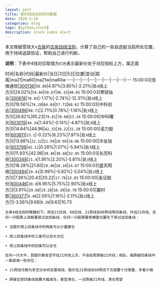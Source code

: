 ```yaml
---
layout: post
title: 股价四线法则实时数据
date: 2020-5-10
categories: blog
tags: [python,stock]
description: stock index alert
---
```



本文根据雪球大v[古泉](https://xueqiu.com/u/7148646888)的[古泉四线法则](https://xueqiu.com/7148646888/130498192)，计算了自己的一些自选股当前所处位置，用于持续追踪验证，帮助自己进行判断。

**说明**：下表中4线对应取值为`红色`表示最新价处于对应指标上方，属正面

时间|名称|代码|最新价|当日|3日|5日|位置|变动|距离|ma21|ma60|ma21w|ma60w
---|---|---|---|---|---|---|---|---
15:00:03|信维通信|[300136](https://xueqiu.com/S/SZ300136)|`58.89`|4.97%|3.85%|-2.21%|处`4`线上方|0|24.02%|`54.84`|`50.67`|`46.15`|`40.65`
15:00:03|寒锐钴业|[300618](https://xueqiu.com/S/SZ300618)|`76.03`|-1.17%|-2.74%|-12.31%|处`4`线上方|0|19.56%|`74.28`|`64.04`|`57.72`|`60.62`
15:00:03|中科创达|[300496](https://xueqiu.com/S/SZ300496)|`90.71`|2.71%|0.78%|-1.16%|处`3`线上方|0|26.82%|95.23|`79.81`|`70.68`|`53.34`
15:00:00|中科曙光|[603019](https://xueqiu.com/S/SH603019)|`44.34`|1.44%|-0.14%|-4.87%|处`3`线上方|0|14.64%|44.96|`42.33`|`39.22`|`31.20`
15:00:00|诺力股份|[603611](https://xueqiu.com/S/SH603611)|`23.1`|-0.22%|6.23%|7.97%|处`4`线上方|0|13.66%|`22.12`|`21.59`|`20.04`|`18.06`
15:00:00|华友钴业|[603799](https://xueqiu.com/S/SH603799)|`42.11`|0.26%|1.07%|-5.94%|处`3`线上方|0|11.93%|42.96|`39.46`|`36.68`|`32.85`
15:00:03|长亮科技|[300348](https://xueqiu.com/S/SZ300348)|`21.4`|1.95%|2.20%|-5.61%|处`3`线上方|0|18.28%|21.60|`19.46`|`18.10`|`14.67`
15:00:03|盛天网络|[300494](https://xueqiu.com/S/SZ300494)|`19.41`|0.99%|-0.82%|-3.04%|处`2`线上方|0|7.36%|20.43|20.22|`17.76`|`15.03`
15:00:00|金证股份|[600446](https://xueqiu.com/S/SH600446)|`20.0`|6.95%|5.75%|2.90%|处`4`线上方|3|3.91%|`19.68`|`19.28`|`18.39`|`19.70`
15:00:03|赢时胜|[300377](https://xueqiu.com/S/SZ300377)|`9.48`|2.05%|1.16%|-2.11%|处`1`线上方|1|-3.56%|9.68|`9.38`|9.63|10.73

```
古泉4线法则的精髓如下。抓住21日线、60日线、21周线及60周线等四条线，外加21月线，任何一只股票上涨都要穿过这四条线，任何一只股票要想爆雷也要先下穿过这四条线：

+ 当股价爬上四条线中的两条可以少量建仓

+ 爬上四条线中的三条可以加大仓位

+ 爬上四条线中的四条可以全仓

任何一只大牛，其股价都会坚守在21月线上方，不会轻易跌破21月线；相反，每跌破四条线中一条就减一些仓位：

+ 21周线可做为多空分水岭及警戒线，股价在21周线及60周线下方就要十分慎重，多看少做

+ 跌破全部四条线就要大幅减仓，甚至清仓，一旦跌破21月线，清仓观望
```